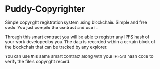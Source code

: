 # Puddy-Copyrighter
Simple copyright registration system using blockchain. Simple and free code. You just compile the contract and use it.

Through this smart contract you will be able to register any IPFS hash of your work developed by you. The data is recorded within a certain block of the blockchain that can be tracked by any explorer.

You can use this same smart contract along with your IPFS's hash code to verify the file's copyright record.